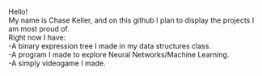 Hello!\
My name is Chase Keller, and on this github I plan to display the projects I am most proud of.\
Right now I have:\
-A binary expression tree I made in my data structures class.\
-A program I made to explore Neural Networks/Machine Learning.\
-A simply videogame I made.
